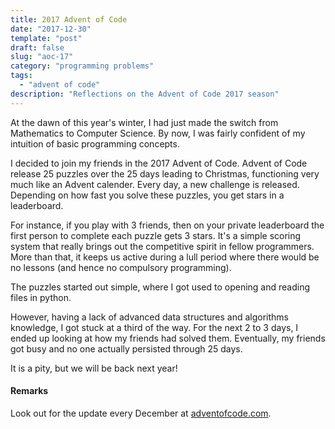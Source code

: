 ```yaml
---
title: 2017 Advent of Code
date: "2017-12-30"
template: "post"
draft: false
slug: "aoc-17"
category: "programming problems"
tags:
  - "advent of code"
description: "Reflections on the Advent of Code 2017 season"
---
```


At the dawn of this year's winter, I had just made the switch from Mathematics to Computer Science. By now, I was fairly confident of my intuition of basic programming concepts.

I decided to join my friends in the 2017 Advent of Code. Advent of Code release 25 puzzles over the 25 days leading to Christmas, functioning very much like an Advent calender. Every day, a new challenge is released. Depending on how fast you solve these puzzles, you get stars in a leaderboard.

For instance, if you play with 3 friends, then on your private leaderboard the first person to complete each puzzle gets 3 stars. It's a simple scoring system that really brings out the competitive spirit in fellow programmers. More than that, it keeps us active during a lull period where there would be no lessons (and hence no compulsory programming).

The puzzles started out simple, where I got used to opening and reading files in python.

However, having a lack of advanced data structures and algorithms knowledge, I got stuck at a third of the way. For the next 2 to 3 days, I ended up looking at how my friends had solved them. Eventually, my friends got busy and no one actually persisted through 25 days. 

It is a pity, but we will be back next year!

#### Remarks ####

Look out for the update every December at [adventofcode.com](https://adventofcode.com).

